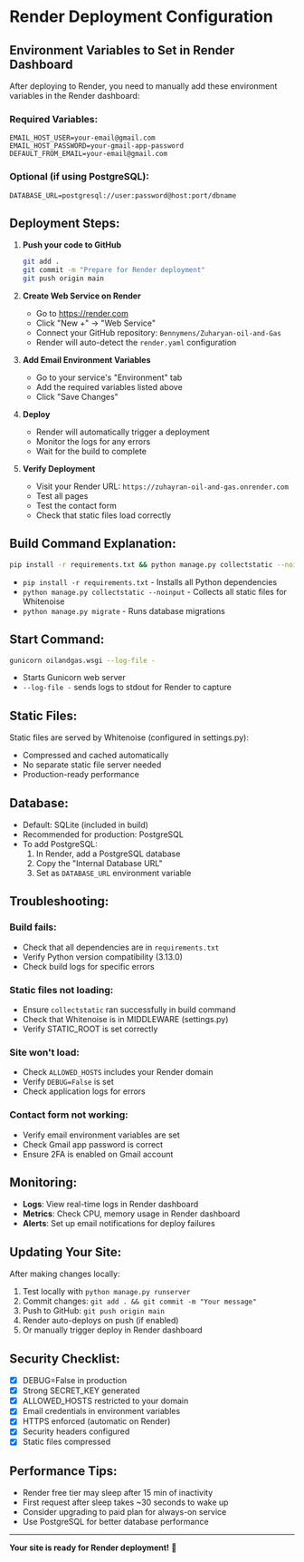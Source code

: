 # Render Deployment Configuration

## Environment Variables to Set in Render Dashboard

After deploying to Render, you need to manually add these environment variables in the Render dashboard:

### Required Variables:
```
EMAIL_HOST_USER=your-email@gmail.com
EMAIL_HOST_PASSWORD=your-gmail-app-password
DEFAULT_FROM_EMAIL=your-email@gmail.com
```

### Optional (if using PostgreSQL):
```
DATABASE_URL=postgresql://user:password@host:port/dbname
```

## Deployment Steps:

1. **Push your code to GitHub**
   ```bash
   git add .
   git commit -m "Prepare for Render deployment"
   git push origin main
   ```

2. **Create Web Service on Render**
   - Go to https://render.com
   - Click "New +" → "Web Service"
   - Connect your GitHub repository: `Bennymens/Zuharyan-oil-and-Gas`
   - Render will auto-detect the `render.yaml` configuration

3. **Add Email Environment Variables**
   - Go to your service's "Environment" tab
   - Add the required variables listed above
   - Click "Save Changes"

4. **Deploy**
   - Render will automatically trigger a deployment
   - Monitor the logs for any errors
   - Wait for the build to complete

5. **Verify Deployment**
   - Visit your Render URL: `https://zuhayran-oil-and-gas.onrender.com`
   - Test all pages
   - Test the contact form
   - Check that static files load correctly

## Build Command Explanation:

```bash
pip install -r requirements.txt && python manage.py collectstatic --noinput && python manage.py migrate
```

- `pip install -r requirements.txt` - Installs all Python dependencies
- `python manage.py collectstatic --noinput` - Collects all static files for Whitenoise
- `python manage.py migrate` - Runs database migrations

## Start Command:

```bash
gunicorn oilandgas.wsgi --log-file -
```

- Starts Gunicorn web server
- `--log-file -` sends logs to stdout for Render to capture

## Static Files:

Static files are served by Whitenoise (configured in settings.py):
- Compressed and cached automatically
- No separate static file server needed
- Production-ready performance

## Database:

- Default: SQLite (included in build)
- Recommended for production: PostgreSQL
- To add PostgreSQL:
  1. In Render, add a PostgreSQL database
  2. Copy the "Internal Database URL"
  3. Set as `DATABASE_URL` environment variable

## Troubleshooting:

### Build fails:
- Check that all dependencies are in `requirements.txt`
- Verify Python version compatibility (3.13.0)
- Check build logs for specific errors

### Static files not loading:
- Ensure `collectstatic` ran successfully in build command
- Check that Whitenoise is in MIDDLEWARE (settings.py)
- Verify STATIC_ROOT is set correctly

### Site won't load:
- Check `ALLOWED_HOSTS` includes your Render domain
- Verify `DEBUG=False` is set
- Check application logs for errors

### Contact form not working:
- Verify email environment variables are set
- Check Gmail app password is correct
- Ensure 2FA is enabled on Gmail account

## Monitoring:

- **Logs**: View real-time logs in Render dashboard
- **Metrics**: Check CPU, memory usage in Render dashboard
- **Alerts**: Set up email notifications for deploy failures

## Updating Your Site:

After making changes locally:

1. Test locally with `python manage.py runserver`
2. Commit changes: `git add . && git commit -m "Your message"`
3. Push to GitHub: `git push origin main`
4. Render auto-deploys on push (if enabled)
5. Or manually trigger deploy in Render dashboard

## Security Checklist:

- [x] DEBUG=False in production
- [x] Strong SECRET_KEY generated
- [x] ALLOWED_HOSTS restricted to your domain
- [x] Email credentials in environment variables
- [x] HTTPS enforced (automatic on Render)
- [x] Security headers configured
- [x] Static files compressed

## Performance Tips:

- Render free tier may sleep after 15 min of inactivity
- First request after sleep takes ~30 seconds to wake up
- Consider upgrading to paid plan for always-on service
- Use PostgreSQL for better database performance

---

**Your site is ready for Render deployment!** 🚀

